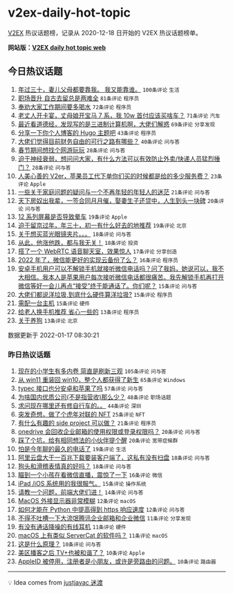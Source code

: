 # v2ex-daily-hot-topic

[V2EX](https://www.v2ex.com/) 热议话题榜，记录从 2020-12-18 日开始的 V2EX 热议话题榜单。

**网站版：[V2EX daily hot topic web](https://boojack.github.io/v2ex-daily-hot-topic-web/)**

## 今日热议话题

<!-- TODAY BEGIN -->

1. [年过三十，妻儿父母都要靠我。 我又能靠谁。](https://www.v2ex.com/t/828680) `100条评论` `生活`
1. [职场晋升 自古去留总是两难全](https://www.v2ex.com/t/828670) `81条评论` `程序员`
1. [奉劝大家工作期间要多喝水](https://www.v2ex.com/t/828645) `72条评论` `程序员`
1. [老丈人开卡宴，丈母娘开宝马 7 系，我 10w 首付应该买啥车？](https://www.v2ex.com/t/828771) `71条评论` `汽车`
1. [最近看道德经，发现写的是三进制计算机啊，大佬们解惑](https://www.v2ex.com/t/828650) `69条评论` `分享发现`
1. [分享一下你个人博客的 Hugo 主题吧](https://www.v2ex.com/t/828677) `43条评论` `程序员`
1. [大佬们觉得目前财务自由的可行之路有哪些？](https://www.v2ex.com/t/828693) `40条评论` `问与答`
1. [春节期间想找个网游玩玩](https://www.v2ex.com/t/828767) `28条评论` `问与答`
1. [迫于神经衰弱，想问问大家，有什么方法可以有效防止外卖/快递人员猛烈捶门？](https://www.v2ex.com/t/828724) `28条评论` `问与答`
1. [人美心善的 V2er，苹果员工代下单你们买的时候都是给的多少服务费？](https://www.v2ex.com/t/828649) `23条评论` `Apple`
1. [一些关于家庭问题的疑问与一个不再年轻的年轻人的迷茫](https://www.v2ex.com/t/828733) `21条评论` `问与答`
1. [天下房奴出我辈，一签合同月月催，娶妻生子还贷中，人生到头一块碑](https://www.v2ex.com/t/828659) `20条评论` `问与答`
1. [12 系列屏幕是否导致晕车](https://www.v2ex.com/t/828751) `19条评论` `Apple`
1. [迫于留京过年，年三十，初一有什么好去的地推荐](https://www.v2ex.com/t/828715) `19条评论` `北京`
1. [关于想买蓝光眼镜夹片。。。](https://www.v2ex.com/t/828772) `18条评论` `问与答`
1. [从此，他涨他跌，都与我无关！](https://www.v2ex.com/t/828732) `18条评论` `投资`
1. [搭了一个 WebRTC 语音聊天室，效果惊人](https://www.v2ex.com/t/828646) `17条评论` `分享创造`
1. [2022 年了，微信能更好的实现云备份了么？](https://www.v2ex.com/t/828710) `16条评论` `程序员`
1. [安卓手机用户可以不解锁手机就接听微信电话吗？问了我妈，她说可以，我不大相信。我本人是苹果用户每次接听微信电话都很痛苦。我先解锁手机再打开微信等好一会儿再点“接受”终于能通话了。你们呢？](https://www.v2ex.com/t/828755) `15条评论` `问与答`
1. [大佬们都说洋垃圾,到底什么硬件算洋垃圾?](https://www.v2ex.com/t/828739) `15条评论` `程序员`
1. [需配一台主机](https://www.v2ex.com/t/828688) `15条评论` `硬件`
1. [给老人换手机推荐 省心一些的](https://www.v2ex.com/t/828778) `13条评论` `程序员`
1. [关于养狗](https://www.v2ex.com/t/828757) `13条评论` `北京`

数据更新于 2022-01-17 08:30:21

<!-- TODAY END -->

### 昨日热议话题

<!-- YESTERDAY BEGIN -->

1. [现在的小学生有多内卷 简直是刷新三观](https://www.v2ex.com/t/828602) `105条评论` `问与答`
1. [从 win11 重装回 win10，整个人都获得了新生](https://www.v2ex.com/t/828569) `65条评论` `Windows`
1. [typec 接口也分安卓和苹果了吗](https://www.v2ex.com/t/828528) `57条评论` `问与答`
1. [为啥国内优质公司(不是指营收)那么少？](https://www.v2ex.com/t/828562) `48条评论` `职场话题`
1. [求问现在哪里还有修自行车的。。](https://www.v2ex.com/t/828532) `44条评论` `深圳`
1. [突发奇想，做了个虎年对联的 NFT](https://www.v2ex.com/t/828531) `25条评论` `NFT`
1. [有什么有趣的 side project 可以做？](https://www.v2ex.com/t/828551) `21条评论` `程序员`
1. [onedrive 会回收企业邮箱的使用权限或登录权限吗？](https://www.v2ex.com/t/828527) `20条评论` `问与答`
1. [踩了个坑，给有相同想法的小伙伴提个醒](https://www.v2ex.com/t/828577) `20条评论` `宽带症候群`
1. [怕是今年聊的最久的电话了](https://www.v2ex.com/t/828598) `19条评论` `生活`
1. [阿里云盘大于一百兆下载要装客户端了，这私有没有扫盘](https://www.v2ex.com/t/828605) `18条评论` `问与答`
1. [狗头和滑稽表情真的好吗？](https://www.v2ex.com/t/828604) `18条评论` `问与答`
1. [瞄到一个小孩在看微信直播，震惊了一下](https://www.v2ex.com/t/828618) `16条评论` `微信`
1. [iPad /iOS 系统用的我很服气。](https://www.v2ex.com/t/828616) `15条评论` `操作系统`
1. [请教一个问题，前端大佬们进！](https://www.v2ex.com/t/828596) `14条评论` `问与答`
1. [MacOS 外接显示器非常模糊](https://www.v2ex.com/t/828560) `12条评论` `macOS`
1. [如何才能在 Python 中提高得到 https 响应速度](https://www.v2ex.com/t/828523) `12条评论` `问与答`
1. [不得不吐槽一下大流氓腾讯企业邮箱和企业微信](https://www.v2ex.com/t/828624) `11条评论` `分享发现`
1. [有没有通话降噪的有线耳机](https://www.v2ex.com/t/828597) `11条评论` `硬件`
1. [macOS 上有类似 ServerCat 的软件吗？](https://www.v2ex.com/t/828545) `11条评论` `macOS`
1. [这是什么原理？](https://www.v2ex.com/t/828563) `10条评论` `问与答`
1. [美区播客之后 TV+也被和谐了？](https://www.v2ex.com/t/828572) `10条评论` `Apple`
1. [AppleID 被停用，注册者是小朋友，或许是旁路由的问题。](https://www.v2ex.com/t/828536) `10条评论` `路由器`

<!-- YESTERDAY END -->

---

💡 Idea comes from [justjavac 迷渡](https://github.com/justjavac/)
